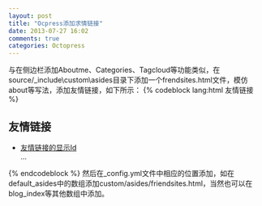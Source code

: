 ```yaml
---
layout: post
title: "Ocpress添加求情链接"
date: 2013-07-27 16:02
comments: true
categories: Octopress
---
```

与在侧边栏添加Aboutme、Categories、Tagcloud等功能类似，在source/\_include\custom\asides目录下添加一个frendsites.html文件，模仿about等写法，添加友情链接，如下所示：
    {% codeblock lang:html 友情链接 %}
    <section>
        <h1>友情链接</h1>
        <ul>
            <li><a href="url_to_add">友情链接的显示Id</a></li>
            ...
        </ul>
    </section>
    {% endcodeblock %}
然后在\_config.yml文件中相应的位置添加，如在default\_asides中的数组添加custom/asides/friendsites.html，当然也可以在blog\_index等其他数组中添加。
